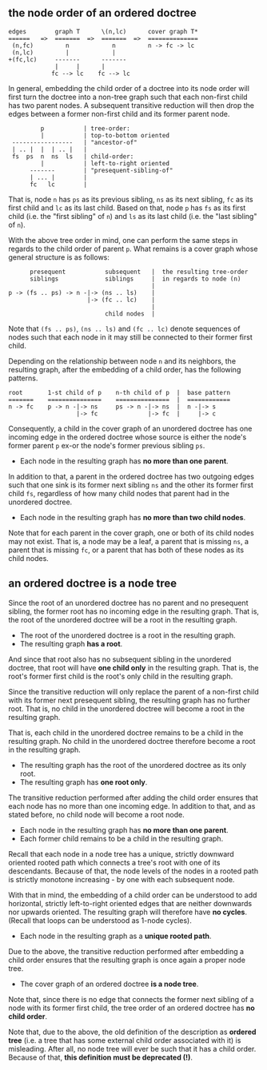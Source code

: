 
<!-- ======================================================================= -->
## the node order of an ordered doctree

```
edges        graph T      \(n,lc)      cover graph T*
======   =>  =======  =>  =======  =>  ==============
 (n,fc)         n            n         n -> fc -> lc
 (n,lc)         |            |
+(fc,lc)     -------      -------
             |     |      |
            fc --> lc    fc --> lc
```

In general, embedding the child order of a doctree into its node order will
first turn the doctree into a non-tree graph such that each non-first child
has two parent nodes. A subsequent transitive reduction will then drop the
edges between a former non-first child and its former parent node.

```
         p           | tree-order:
         |           | top-to-bottom oriented
 -----------------   | "ancestor-of"
 | .. |  |  | .. |   |
 fs  ps  n  ns  ls   | child-order:
         |           | left-to-right oriented
      -------        | "presequent-sibling-of"
      | ... |        |
      fc   lc        |
```

That is, node `n` has `ps` as its previous sibling, `ns` as its next sibling,
`fc` as its first child and `lc` as its last child. Based on that, node `p` has
`fs` as its first child (i.e. the "first sibling" of `n`) and `ls` as its last
child (i.e. the "last sibling" of `n`).

With the above tree order in mind, one can perform the same steps in regards
to the child order of parent `p`. What remains is a cover graph whose general
structure is as follows:

```
      presequent           subsequent   |  the resulting tree-order
      siblings             siblings     |  in regards to node (n)
                                        |
p -> (fs .. ps) -> n -|-> (ns .. ls)    |
                      |-> (fc .. lc)    |
                                        |
                           child nodes  |
```

Note that `(fs .. ps)`, `(ns .. ls)` and `(fc .. lc)` denote sequences of nodes
such that each node in it may still be connected to their former first child.

Depending on the relationship between node `n` and its neighbors, the resulting
graph, after the embedding of a child order, has the following patterns.

```
root       1-st child of p    n-th child of p  |  base pattern
=======    ===============    ===============  |  ============
n -> fc    p -> n -|-> ns     ps -> n -|-> ns  |  n -|-> s
                   |-> fc              |-> fc  |     |-> c
```

Consequently, a child in the cover graph of an unordered doctree has one
incoming edge in the ordered doctree whose source is either the node's
former parent `p` ex-or the node's former previous sibling `ps`.

* Each node in the resulting graph has **no more than one parent**.

In addition to that, a parent in the ordered doctree has two outgoing edges
such that one sink is its former next sibling `ns` and the other its former
first child `fs`, regardless of how many child nodes that parent had in the
unordered doctree.

* Each node in the resulting graph has **no more than two child nodes**.

Note that for each parent in the cover graph, one or both of its child nodes
may not exist. That is, a node may be a leaf, a parent that is missing `ns`,
a parent that is missing `fc`, or a parent that has both of these nodes as
its child nodes.

<!-- ======================================================================= -->
## an ordered doctree is a node tree

Since the root of an unordered doctree has no parent and no presequent sibling,
the former root has no incoming edge in the resulting graph. That is, the root
of the unordered doctree will be a root in the resulting graph.

* The root of the unordered doctree is a root in the resulting graph.
* The resulting graph **has a root**.

And since that root also has no subsequent sibling in the unordered doctree,
that root will have **one child only** in the resulting graph. That is, the
root's former first child is the root's only child in the resulting graph.

Since the transitive reduction will only replace the parent of a non-first
child with its former next presequent sibling, the resulting graph has no
further root. That is, no child in the unordered doctree will become a root
in the resulting graph.

That is, each child in the unordered doctree remains to be a child in the
resulting graph. No child in the unordered doctree therefore become a root
in the resulting graph.

* The resulting graph has the root of the unordered doctree as its only root.
* The resulting graph has **one root only**.

The transitive reduction performed after adding the child order ensures that
each node has no more than one incoming edge. In addition to that, and as
stated before, no child node will become a root node.

* Each node in the resulting graph has **no more than one parent**.
* Each former child remains to be a child in the resulting graph.

Recall that each node in a node tree has a unique, strictly downward oriented
rooted path which connects a tree's root with one of its descendants. Because
of that, the node levels of the nodes in a rooted path is strictly monotone
increasing - by one with each subsequent node.

With that in mind, the embedding of a child order can be understood to add
horizontal, strictly left-to-right oriented edges that are neither downwards
nor upwards oriented. The resulting graph will therefore have **no cycles**.
(Recall that loops can be understood as 1-node cycles).

* Each node in the resulting graph as a **unique rooted path**.

Due to the above, the transitive reduction performed after embedding a child
order ensures that the resulting graph is once again a proper node tree.

* The cover graph of an ordered doctree **is a node tree**.

Note that, since there is no edge that connects the former next sibling of
a node with its former first child, the tree order of an ordered doctree has
**no child order**.

Note that, due to the above, the old definition of the description as
**ordered tree** (i.e. a tree that has some external child order associated
with it) is misleading. After all, no node tree will ever be such that it has
a child order. Because of that, **this definition must be deprecated (!)**.
